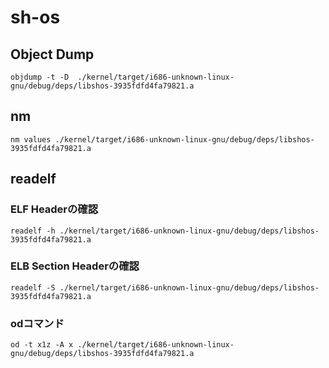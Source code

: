 # sh-os
## Object Dump
```
objdump -t -D  ./kernel/target/i686-unknown-linux-gnu/debug/deps/libshos-3935fdfd4fa79821.a
```

## nm
```$xslt
nm values ./kernel/target/i686-unknown-linux-gnu/debug/deps/libshos-3935fdfd4fa79821.a
```

## readelf
### ELF Headerの確認
```
readelf -h ./kernel/target/i686-unknown-linux-gnu/debug/deps/libshos-3935fdfd4fa79821.a
```
### ELB Section Headerの確認
```
readelf -S ./kernel/target/i686-unknown-linux-gnu/debug/deps/libshos-3935fdfd4fa79821.a
```

### odコマンド
```$xslt
od -t x1z -A x ./kernel/target/i686-unknown-linux-gnu/debug/deps/libshos-3935fdfd4fa79821.a
```


